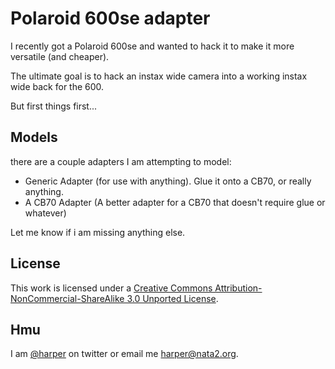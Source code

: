 # Polaroid 600se adapter

I recently got a Polaroid 600se and wanted to hack it to make it more versatile (and cheaper). 

The ultimate goal is to hack an instax wide camera into a working instax wide back for the 600. 

But first things first...


## Models

there are a couple adapters I am attempting to model:

* Generic Adapter (for use with anything). Glue it onto a CB70, or really anything. 
* A CB70 Adapter (A better adapter for a CB70 that doesn't require glue or whatever)

Let me know if i am missing anything else. 

## License

This work is licensed under a [Creative Commons Attribution-NonCommercial-ShareAlike 3.0 Unported License](https://creativecommons.org/licenses/by-nc-sa/3.0/).

## Hmu

I am [@harper](http://twitter.com/harper) on twitter or email me [harper@nata2.org](mailto:harper@nata2.org).

